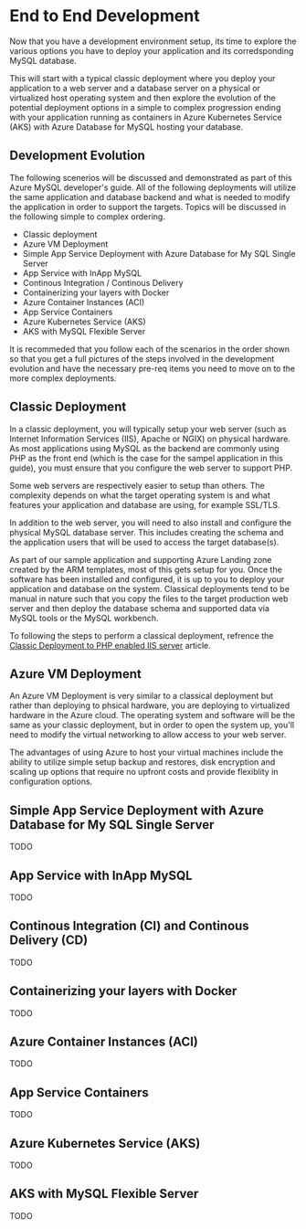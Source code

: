 # End to End Development

Now that you have a development environment setup, its time to explore the various options you have to deploy your application and its corredsponding MySQL database.  

This will start with a typical classic deployment where you deploy your application to a web server and a database server on a physical or virtualized host operating system and then explore the evolution of the potential deployment options in a simple to complex progression ending with your application running as containers in Azure Kubernetes Service (AKS) with Azure Database for MySQL hosting your database.

## Development Evolution

The following scenerios will be discussed and demonstrated as part of this Azure MySQL developer's guide.  All of the following deployments will utilize the same application and database backend and what is needed to modify the application in order to support the targets.  Topics will be discussed in the following simple to complex ordering.

- Classic deployment
- Azure VM Deployment
- Simple App Service Deployment with Azure Database for My SQL Single Server
- App Service with InApp MySQL
- Continous Integration / Continous Delivery
- Containerizing your layers with Docker
- Azure Container Instances (ACI)
- App Service Containers
- Azure Kubernetes Service (AKS)
- AKS with MySQL Flexible Server

It is recommeded that you follow each of the scenarios in the order shown so that you get a full pictures of the steps involved in the development evolution and have the necessary pre-req items you need to move on to the more complex deployments.

## Classic Deployment

In a classic deployment, you will typically setup your web server (such as Internet Information Services (IIS), Apache or NGIX) on physical hardware.  As most applications using MySQL as the backend are commonly using PHP as the front end (which is the case for the sampel application in this guide), you must ensure that you configure the web server to support PHP.

Some web servers are respectively easier to setup than others.  The complexity depends on what the target operating system is and what features your application and database are using, for example SSL/TLS.

In addition to the web server, you will need to also install and configure the physical MySQL database server.  This includes creating the schema and the application users that will be used to access the target database(s).

As part of our sample application and supporting Azure Landing zone created by the ARM templates, most of this gets setup for you.  Once the software has been installed and configured, it is up to you to deploy your application and database on the system.  Classical deployments tend to be manual in nature such that you copy the files to the target production web server and then deploy the database schema and supported data via MySQL tools or the MySQL workbench.

To following the steps to perform a classical deployment, refrence the [Classic Deployment to PHP enabled IIS server](./../artifacts/01-ClassicDeploy/README.md) article.

## Azure VM Deployment

An Azure VM Deployment is very similar to a classical deployment but rather than deploying to phsical hardware, you are deploying to virtualized hardware in the Azure cloud.  The operating system and software will be the same as your classic deployment, but in order to open the system up, you'll need to modify the virtual networking to allow access to your web server.

The advantages of using Azure to host your virtual machines include the ability to utilize simple setup backup and restores, disk encryption and scaling up options that require no upfront costs and provide flexiblity in configuration options.

## Simple App Service Deployment with Azure Database for My SQL Single Server

TODO

## App Service with InApp MySQL

TODO

## Continous Integration (CI) and Continous Delivery (CD)

TODO

## Containerizing your layers with Docker

TODO

## Azure Container Instances (ACI)

TODO

## App Service Containers

TODO

## Azure Kubernetes Service (AKS)

TODO

## AKS with MySQL Flexible Server

TODO